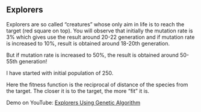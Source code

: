## Explorers

Explorers are so called “creatures” whose only aim in life is to reach the target (red square on top). You will observe that initially the mutation rate is 3% which gives use the result around 20-22 generation and if mutation rate is increased to 10%, result is obtained around 18-20th generation.

But if mutation rate is increased to 50%, the result is obtained around 50-55th generation!

I have started with initial population of 250.

Here the fitness function is the reciprocal of distance of the species from the target. The closer it is to the target, the more “fit” it is.

Demo on YouTube: [Explorers Using Genetic Algorithm](https://www.youtube.com/watch?v=0AhEp3LAq1Q&t=0s)
